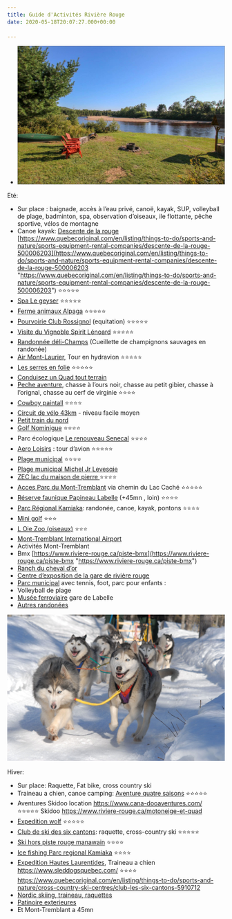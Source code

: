 ```yaml
---
title: Guide d'Activités Rivière Rouge
date: 2020-05-18T20:07:27.000+00:00

---
```

* ![](/uploads/a10.jpg)

Eté:

* Sur place : baignade, accès à l’eau privé, canoë, kayak, SUP, volleyball de plage, badminton, spa, observation d’oiseaux, ile flottante,  pêche sportive, vélos de montagne
* Canoe kayak: [Descente de la rouge]( https://goo.gl/maps/6SFppcyR4kQqNB2R9) [https://www.quebecoriginal.com/en/listing/things-to-do/sports-and-nature/sports-equipment-rental-companies/descente-de-la-rouge-500006203](https://www.quebecoriginal.com/en/listing/things-to-do/sports-and-nature/sports-equipment-rental-companies/descente-de-la-rouge-500006203 "https://www.quebecoriginal.com/en/listing/things-to-do/sports-and-nature/sports-equipment-rental-companies/descente-de-la-rouge-500006203")  ⭐️⭐️⭐️⭐️⭐️
* [Spa Le geyser](https://www.quebecoriginal.com/en/listing/things-to-do/entertainment/spas/spa-le-geyser-373176494)    ⭐️⭐️⭐️⭐️⭐️
* [Ferme animaux Alpaga](https://alpagahl.ca/)  ⭐️⭐️⭐️⭐️⭐️
* [Pourvoirie Club Rossignol](https://g.page/ClubRossignol?share) (equitation)  ⭐️⭐️⭐️⭐️⭐️
* [Visite du Vignoble Spirit Lénoard]( https://www.quebecoriginal.com/en/listing/things-to-do/heritage-sites-and-attractions/industrial-tours/vignoble-spirit-leonard-396641966 ) ⭐️⭐️⭐️⭐️⭐️
* [Randonnée déli-Champs](http://www.champignonssauvages.com/) (Cueillette de champignons sauvages en randonée) 
* [Air Mont-Laurier,](https://www.airmontlaurier.com/transport-aerien-hydravion-quebec/) Tour en hydravion   ⭐️⭐️⭐️⭐️⭐️
* [Les serres en folie](https://goo.gl/maps/aLmnhdzCktpTR7Ff8 ) ⭐️⭐️⭐️⭐️⭐️
* [Conduisez un Quad tout terrain](https://www.riviere-rouge.ca/motoneige-et-quad) 
* [Peche aventure](https://www.sepaq.com/rf/rom/ ), chasse à l’ours noir, chasse au petit gibier, chasse à l’orignal, chasse au cerf de virginie  ⭐️⭐️⭐️⭐️
* [Cowboy paintall]( https://www.cowboypaintball.ca/)  ⭐️⭐️⭐️⭐️
* [Circuit de vélo 43km](https://www.velo-hautes-laurentides.qc.ca/circuits/Riviere-Rouge.html) - niveau facile moyen 
* [Petit train du nord ](https://goo.gl/maps/1NZmS48WV1yfrdf48)
* [Golf Nominigue](https://goo.gl/maps/dpfRc7zvRRLFMoTP6)  ⭐️⭐️⭐️⭐️
* Parc écologique [Le renouveau Senecal](https://www.quebecoriginal.com/en/listing/things-to-do/sports-and-nature/regional-parks/parc-ecologique-le-renouveau-rosaire-senecal-368968107)  ⭐️⭐️⭐️⭐️
* [Aero Loisirs](http://www.aeroloisirs.com/fr/accueil/index.php ) : tour d’avion ⭐️⭐️⭐️⭐️⭐️
* [Plage municipal](https://www.quebecoriginal.com/en/listing/things-to-do/sports-and-nature/beaches/plage-municipale-du-grand-lac-nominingue-7852004)  ⭐️⭐️⭐️⭐️
* [Plage municipal Michel Jr Levesqie]( https://www.quebecoriginal.com/en/listing/things-to-do/sports-and-nature/beaches/plage-michel-jr-levesque-7853362)
* [ZEC lac du maison de pierre ](https://zecmaisondepierre.reseauzec.com/)  ⭐️⭐️⭐️⭐️
* [Acces Parc du Mont-Tremblant](https://goo.gl/maps/bkfknvPYSsye563i6) via chemin du Lac Caché  ⭐️⭐️⭐️⭐️⭐️
* [Réserve faunique Papineau Labelle](https://goo.gl/maps/cXkmAT8ssHiKvjih6) (+45mn , loin)  ⭐️⭐️⭐️⭐️
* [Parc Régional Kamiaka](https://reservoirkiamika.org/): randonée, canoe, kayak, pontons  ⭐️⭐️⭐️⭐️
* [Mini golf](https://goo.gl/maps/RGTLZjFUAEBxMoTZ7)   ⭐️⭐️⭐️
* [L Oie Zoo (oiseaux)](https://goo.gl/maps/MfwZy5bAvYFT4Ffz8)  ⭐️⭐️⭐️
* [Mont-Tremblant International Airport](https://goo.gl/maps/8ZSYh8fZrUGwohQw7) 
* Activités Mont-Tremblant
* Bmx [https://www.riviere-rouge.ca/piste-bmx](https://www.riviere-rouge.ca/piste-bmx "https://www.riviere-rouge.ca/piste-bmx")
* [Ranch du cheval d’or](http://www.ranchduchevaldor.com/) 
* [Centre d’exposition de la gare de rivière rouge](https://www.quebecoriginal.com/en/listing/things-to-do/heritage-sites-and-attractions/art-galleries/centre-dexposition-de-la-gare-de-riviere-rouge-11369003) 
* [Parc municipal](https://goo.gl/maps/kksiMw4BM6cEFcVX6) avec tennis, foot, parc pour enfants : 
* Volleyball de plage
* [Musée ferroviaire](https://www.quebecoriginal.com/en/listing/things-to-do/heritage-sites-and-attractions/museums-and-historic-sites/musee-ferroviaire-gare-de-labelle-385705594) gare de Labelle 
* [Autres randonées](https://www.riviere-rouge.ca/randonnee-pedestre) 

![](/uploads/expedition-wolf.jpg)

Hiver:

* Sur place: Raquette, Fat bike, cross country ski
* Traineau a chien, canoe camping: [Aventure quatre saisons](https://goo.gl/maps/ANHJDqDzy3Mr7PS27)  ⭐️⭐️⭐️⭐️⭐️
* Aventures Skidoo location https://www.cana-dooaventures.com/  ⭐️⭐️⭐️⭐️⭐️ Skidoo https://www.riviere-rouge.ca/motoneige-et-quad
* [Expedition wolf](https://www.quebecoriginal.com/en/listing/things-to-do/sports-and-nature/outdoor-and-adventure/expedition-wolf-10483573)   ⭐️⭐️⭐️⭐️⭐️
* [Club de ski des six cantons](https://goo.gl/maps/8mPxwZ5siEuBU7sx5): raquette, cross-country ski  ⭐️⭐️⭐️⭐️⭐️
* [Ski hors piste rouge manawain](https://goo.gl/maps/6TatHsVxBPuqnJx29)  ⭐️⭐️⭐️⭐️
* [Ice fishing Parc regional Kamiaka](https://goo.gl/maps/VHP2Jy3GTdNto4Gq6)  ⭐️⭐️⭐️⭐️
* [Expedition Hautes Laurentides](https://goo.gl/maps/6Y2egLSmHN9zdzDR7), Traineau a chien   https://www.sleddogsquebec.com/ ⭐️⭐️⭐️⭐️ https://www.quebecoriginal.com/en/listing/things-to-do/sports-and-nature/cross-country-ski-centres/club-les-six-cantons-5910712
* [Nordic skiing, traineau, raquettes ](https://reservoirkiamika.org/)
* [Patinoire exterieures]( https://www.riviere-rouge.ca/patinoires-exterieures)
* Et Mont-Tremblant a 45mn